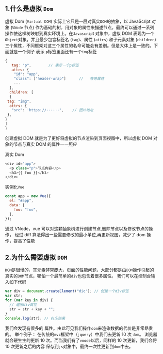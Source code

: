 ## 1.什么是虚拟 `Dom`

虚拟 Dom (`Virtual DOM`) 实际上它只是一层对真实`DOM`的抽象，以 JavaScript 对象 (`VNode` 节点) 作为基础的树，用对象的属性来描述节点，最终可以通过一系列操作使这棵树映射到真实环境上。在`Javascrip`t 对象中，虚拟 DOM 表现为一个 `Object`对象。并且最少包含标签名 (`tag`)、属性 (`attrs`) 和子元素对象 (`children`) 三个属性，不同框架对这三个属性的名命可能会有差别。但是大体上是一致的。下面就是一个例子 表示 `p`标签里面还有一个`img`标签

```javascript
{
   tag: "p",        // 表示一个p标签
   attrs: {
    "id": "app",
    "class": ["header-wrap"]      //   等等属性
    ···
  },
  children: [
  {
 tag: "img",
  attrs: {
   "src": 'https://······',    // 图片地址
 },
}
]
}
```

创建虚拟 DOM 就是为了更好将虚拟的节点渲染到页面视图中，所以虚拟 DOM 对象的节点与真实 DOM 的属性一一照应

真实 Dom

```js
<div id="app">
  <p class="p">节点内容</p>
  <h3>{{ foo }}</h3>
</div>
```

实例化`Vue`

```javascript
const app = new Vue({
  el: "#app",
  data: {
    foo: "foo",
  },
});
```

通过 VNode，vue 可以对这颗抽象树进行创建节点,删除节点以及修改节点的操作， 经过 diff 算法得出一些需要修改的最小单位,再更新视图，减少了 dom 操作，提高了性能

## 2.为什么需要虚拟 `DOM`

`DOM`是很慢的，其元素非常庞大，页面的性能问题，大部分都是由`DOM`操作引起的
真实的`DOM`节点，哪怕一个最简单的`div`也包含着很多属性。 我们可以在控制台输入如下代码

```javascript
var div = document.createElement("dic"); // 创建一个div标签
var str;
for (var key in div) {
  // 遍历div属性
  str = str + key + "";
}
console.log(str); // 打印结果
```

我们会发现有很多的 属性。由此可见我们操作`dom`来渲染数据的代价是非常昂贵的。
举个例子： 在传统的`mvc`框架中（`jquery`）中我们去更新 10 次 `dom`。 浏览器就会硬生生的更新 10 次。而当我们有了`vnode`以后，同样的 10 次更新，我们会将 10 次更新之后的内容 保存到`js`对象中，最终一次性更新到`dom`中去。
